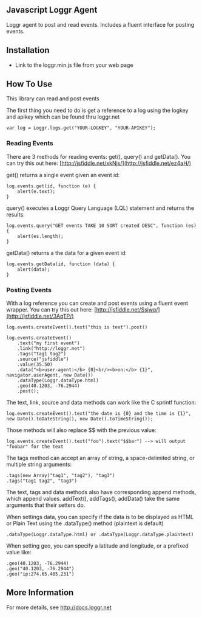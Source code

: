 ## Javascript Loggr Agent

Loggr agent to post and read events. Includes a fluent interface for posting events.

## Installation  

* Link to the loggr.min.js file from your web page 

	<script type="text/javascript" src="http://api.loggr.net/1/loggr.min.js"></script>

## How To Use

This library can read and post events

The first thing you need to do is get a reference to a log using the logkey
and apikey which can be found thru loggr.net

    var log = Loggr.logs.get("YOUR-LOGKEY", "YOUR-APIKEY");

### Reading Events
There are 3 methods for reading events: get(), query() and getData().
You can try this out here: [http://jsfiddle.net/xkNjs/](http://jsfiddle.net/ez4aH/)

get() returns a single event given an event id:

    log.events.get(id, function (e) {
        alert(e.text);
    }

query() executes a Loggr Query Language (LQL) statement and returns the results:

    log.events.query("GET events TAKE 10 SORT created DESC", function (es) {
        alert(es.length);
    }

getData() returns a the data for a given event id:

    log.events.getData(id, function (data) {
        alert(data);
    }

### Posting Events
With a log reference you can create and post events using a fluent event wrapper.
You can try this out here: [http://jsfiddle.net/Ssjwq/](http://jsfiddle.net/3AqTP/)

    log.events.createEvent().text("this is text").post()

    log.events.createEvent()
        .text("my first event")
        .link("http://loggr.net")
        .tags("tag1 tag2")
        .source("jsfiddle")
        .value(35.50)
        .data("<b>user-agent:</b> {0}<br/><b>on:</b> {1}", navigator.userAgent, new Date())
        .dataType(Loggr.dataType.html)
        .geo(40.1203, -76.2944)
        .post();

The text, link, source and data methods can work like the C sprintf function:

    log.events.createEvent().text("the date is {0} and the time is {1}", new Date().toDateString(), new Date().toTimeString());

Those methods will also replace $$ with the previous value:

    log.events.createEvent().text("foo").text("$$bar") --> will output "foobar" for the text

The tags method can accept an array of string, a space-delimited string, or multiple string arguments:

    .tags(new Array("tag1", "tag2"), "tag3")
    .tags("tag1 tag2", "tag3")

The text, tags and data methods also have corresponding append methods, which append values.
addText(), addTags(), addData() take the same arguments that their setters do.

When settings data, you can specify if the data is to be displayed as HTML or Plain Text using 
the .dataType() method (plaintext is default)

    .dataType(Loggr.dataType.html) or .dataType(Loggr.dataType.plaintext)


When setting geo, you can specify a latitude and longitude, or a prefixed value like:

    .geo(40.1203, -76.2944)
    .geo("40.1203, -76.2944")
    .geo("ip:274.65.485.231")


## More Information

For more details, see http://docs.loggr.net




